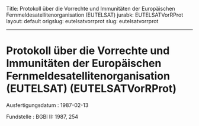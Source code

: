 Title: Protokoll über die Vorrechte und Immunitäten der Europäischen Fernmeldesatellitenorganisation
  (EUTELSAT)
jurabk: EUTELSATVorRProt
layout: default
origslug: eutelsatvorrprot
slug: eutelsatvorrprot

---

# Protokoll über die Vorrechte und Immunitäten der Europäischen Fernmeldesatellitenorganisation (EUTELSAT) (EUTELSATVorRProt)

Ausfertigungsdatum
:   1987-02-13

Fundstelle
:   BGBl II: 1987, 254

